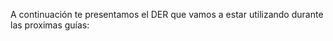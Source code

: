 A continuación te presentamos el DER que vamos a estar utilizando durante las proximas guías:

<div class='mu-erd'
  data-entities='{
    "Video": {
      "idVideo": {
        "type": "Integer",
        "pk": true
      },
      "usuario": {
        "type": "Integer",
        "pk": false,
        "fk": {
          "to": { "entity": "Usuario", "column": "idUsuario" },
          "type": "many_to_one"
        }
      },
      "link": {
        "type": "Varchar"
      },
      "duracion": {
        "type": "Integer"
      },
      "likes": {
        "type": "Integer"
      },
      "titulo": {
        "type": "Varchar"
      }
    },
    "Usuario": {
      "idUsuario": {
        "type": "Integer",
        "pk": true
      },
      "username": {
        "type": "Varchar"
      },
      "nombre": {
        "type": "Varchar"
      },
      "apellido": {
        "type": "Varchar"
      },
      "mail": {
        "type": "Varchar"
      }
    },
    "Entity_3": {
      "ent3_id": {
        "type": "Integer",
        "pk": true
      },
      "ent2_id": {
        "type": "Integer",
        "pk": true,
        "fk": {
          "to": { "entity": "Entity_2", "column": "ent2_id" },
          "type": "many_to_one"
        }
      },
      "ent1_description": {
        "type": "Varchar"
      }
    }
  }'>
</div>